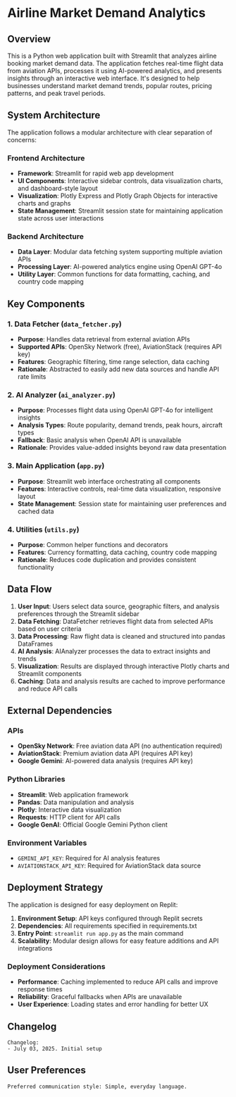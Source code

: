 # Airline Market Demand Analytics

## Overview

This is a Python web application built with Streamlit that analyzes airline booking market demand data. The application fetches real-time flight data from aviation APIs, processes it using AI-powered analytics, and presents insights through an interactive web interface. It's designed to help businesses understand market demand trends, popular routes, pricing patterns, and peak travel periods.

## System Architecture

The application follows a modular architecture with clear separation of concerns:

### Frontend Architecture
- **Framework**: Streamlit for rapid web app development
- **UI Components**: Interactive sidebar controls, data visualization charts, and dashboard-style layout
- **Visualization**: Plotly Express and Plotly Graph Objects for interactive charts and graphs
- **State Management**: Streamlit session state for maintaining application state across user interactions

### Backend Architecture
- **Data Layer**: Modular data fetching system supporting multiple aviation APIs
- **Processing Layer**: AI-powered analytics engine using OpenAI GPT-4o
- **Utility Layer**: Common functions for data formatting, caching, and country code mapping

## Key Components

### 1. Data Fetcher (`data_fetcher.py`)
- **Purpose**: Handles data retrieval from external aviation APIs
- **Supported APIs**: OpenSky Network (free), AviationStack (requires API key)
- **Features**: Geographic filtering, time range selection, data caching
- **Rationale**: Abstracted to easily add new data sources and handle API rate limits

### 2. AI Analyzer (`ai_analyzer.py`)
- **Purpose**: Processes flight data using OpenAI GPT-4o for intelligent insights
- **Analysis Types**: Route popularity, demand trends, peak hours, aircraft types
- **Fallback**: Basic analysis when OpenAI API is unavailable
- **Rationale**: Provides value-added insights beyond raw data presentation

### 3. Main Application (`app.py`)
- **Purpose**: Streamlit web interface orchestrating all components
- **Features**: Interactive controls, real-time data visualization, responsive layout
- **State Management**: Session state for maintaining user preferences and cached data

### 4. Utilities (`utils.py`)
- **Purpose**: Common helper functions and decorators
- **Features**: Currency formatting, data caching, country code mapping
- **Rationale**: Reduces code duplication and provides consistent functionality

## Data Flow

1. **User Input**: Users select data source, geographic filters, and analysis preferences through the Streamlit sidebar
2. **Data Fetching**: DataFetcher retrieves flight data from selected APIs based on user criteria
3. **Data Processing**: Raw flight data is cleaned and structured into pandas DataFrames
4. **AI Analysis**: AIAnalyzer processes the data to extract insights and trends
5. **Visualization**: Results are displayed through interactive Plotly charts and Streamlit components
6. **Caching**: Data and analysis results are cached to improve performance and reduce API calls

## External Dependencies

### APIs
- **OpenSky Network**: Free aviation data API (no authentication required)
- **AviationStack**: Premium aviation data API (requires API key)
- **Google Gemini**: AI-powered data analysis (requires API key)

### Python Libraries
- **Streamlit**: Web application framework
- **Pandas**: Data manipulation and analysis
- **Plotly**: Interactive data visualization
- **Requests**: HTTP client for API calls
- **Google GenAI**: Official Google Gemini Python client

### Environment Variables
- `GEMINI_API_KEY`: Required for AI analysis features
- `AVIATIONSTACK_API_KEY`: Required for AviationStack data source

## Deployment Strategy

The application is designed for easy deployment on Replit:

1. **Environment Setup**: API keys configured through Replit secrets
2. **Dependencies**: All requirements specified in requirements.txt
3. **Entry Point**: `streamlit run app.py` as the main command
4. **Scalability**: Modular design allows for easy feature additions and API integrations

### Deployment Considerations
- **Performance**: Caching implemented to reduce API calls and improve response times
- **Reliability**: Graceful fallbacks when APIs are unavailable
- **User Experience**: Loading states and error handling for better UX

## Changelog

```
Changelog:
- July 03, 2025. Initial setup
```

## User Preferences

```
Preferred communication style: Simple, everyday language.
```
